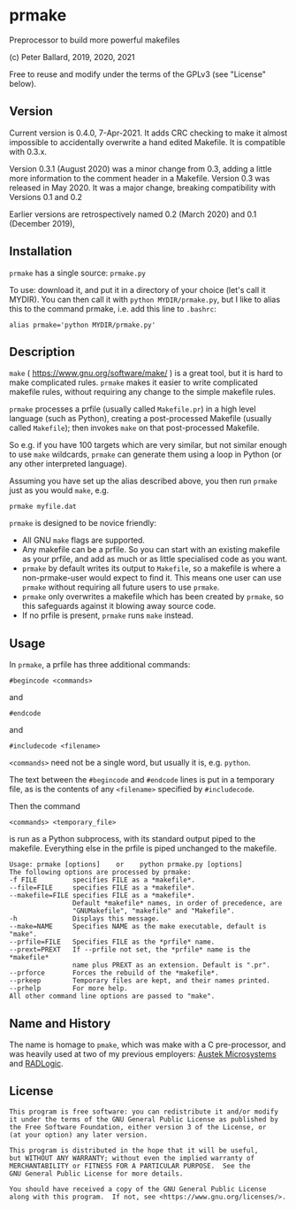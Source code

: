 # prmake
Preprocessor to build more powerful makefiles

(c) Peter Ballard, 2019, 2020, 2021

Free to reuse and modify under the terms of the GPLv3 (see "License" below).

Version
-------
Current version is 0.4.0, 7-Apr-2021. 
It adds CRC checking to make it almost impossible to accidentally overwrite a hand edited Makefile.
It is compatible with 0.3.x.

Version 0.3.1 (August 2020) was a minor change from 0.3, adding a little more information to the comment header in a Makefile.
Version 0.3 was released in May 2020. It was a major change, breaking compatibility with Versions 0.1 and 0.2

Earlier versions are retrospectively named 0.2 (March 2020) and 0.1 (December 2019),

Installation
------------
`prmake` has a single source: `prmake.py`

To use: download it, and put it in a directory of your choice (let's call it MYDIR).
You can then call it with `python MYDIR/prmake.py`,
but I like to alias this to the command prmake, i.e. add this line to `.bashrc`:

    alias prmake='python MYDIR/prmake.py'

Description
-----------
`make` ( https://www.gnu.org/software/make/ ) is a great tool, but it is hard to make complicated rules.
`prmake` makes it easier to write complicated makefile rules,
without requiring any change to the simple makefile rules.

`prmake` processes a prfile (usually called `Makefile.pr`)
in a high level language (such as Python),
creating a post-processed Makefile (usually called `Makefile`);
then invokes `make` on that post-processed Makefile.

So e.g. if you have 100 targets which are very similar, but not similar enough to use `make` wildcards,
`prmake` can generate them using a loop in Python (or any other interpreted language).

Assuming you have set up the alias described above, you then run `prmake` just as you would `make`, e.g.

    prmake myfile.dat

`prmake` is designed to be novice friendly:
- All GNU `make` flags are supported.
- Any makefile can be a prfile. So you can start with an existing makefile as your prfile,
  and add as much or as little specialised code as you want.
- `prmake` by default writes its output to `Makefile`,
  so a makefile is where a non-prmake-user would expect to find it.
  This means one user can use `prmake` without requiring all future users to use `prmake`.
- `prmake` only overwrites a makefile which has been created by `prmake`,
  so this safeguards against it blowing away source code.
- If no prfile is present, `prmake` runs `make` instead.

Usage
-----
In `prmake`, a prfile has three additional commands:

    #begincode <commands>

and

    #endcode

and

    #includecode <filename>

`<commands>` need not be a single word, but usually it is, e.g. `python`.

The text between the `#begincode` and `#endcode` lines is put in a temporary file,
as is the contents of any `<filename>` specified by `#includecode`.

Then the command

    <commands> <temporary_file>

is run as a Python subprocess,
with its standard output piped to the makefile.
Everything else in the prfile is piped unchanged to the makefile.

    Usage: prmake [options]    or    python prmake.py [options]
    The following options are processed by prmake:
    -f FILE         specifies FILE as a *makefile*.
    --file=FILE     specifies FILE as a *makefile*.
    --makefile=FILE specifies FILE as a *makefile*.
                    Default *makefile* names, in order of precedence, are
                    "GNUMakefile", "makefile" and "Makefile".
    -h              Displays this message.
    --make=NAME     Specifies NAME as the make executable, default is "make".
    --prfile=FILE   Specifies FILE as the *prfile* name.
    --prext=PREXT   If --prfile not set, the *prfile* name is the *makefile*
                    name plus PREXT as an extension. Default is ".pr".
    --prforce       Forces the rebuild of the *makefile*.
    --prkeep        Temporary files are kept, and their names printed.
    --prhelp        For more help.
    All other command line options are passed to "make".

Name and History
----------------
The name is homage to `pmake`, which was make with a C pre-processor,
and was heavily used at two of my previous employers:
[Austek Microsystems](https://en.wikipedia.org/wiki/Austek_Microsystems)
and [RADLogic](https://www.radlogic.com.au/).


License
-------
    This program is free software: you can redistribute it and/or modify
    it under the terms of the GNU General Public License as published by
    the Free Software Foundation, either version 3 of the License, or
    (at your option) any later version.

    This program is distributed in the hope that it will be useful,
    but WITHOUT ANY WARRANTY; without even the implied warranty of
    MERCHANTABILITY or FITNESS FOR A PARTICULAR PURPOSE.  See the
    GNU General Public License for more details.

    You should have received a copy of the GNU General Public License
    along with this program.  If not, see <https://www.gnu.org/licenses/>.
